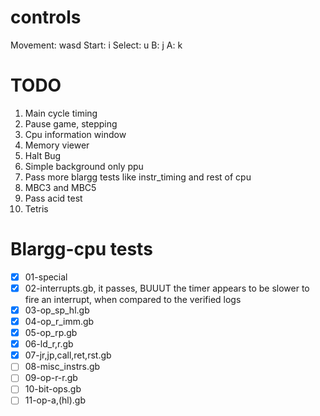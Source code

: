 # controls

Movement: wasd
Start: i
Select: u
B: j
A: k

# TODO

1. Main cycle timing
2. Pause game, stepping
3. Cpu information window
4. Memory viewer
5. Halt Bug
6. Simple background only ppu
7. Pass more blargg tests like instr_timing and rest of cpu
8. MBC3 and MBC5
9. Pass acid test
10. Tetris

# Blargg-cpu tests

- [x] 01-special
- [x] 02-interrupts.gb, it passes, BUUUT the timer appears to be slower to fire an interrupt, when compared to the verified logs
- [x] 03-op_sp_hl.gb
- [x] 04-op_r_imm.gb
- [x] 05-op_rp.gb
- [x] 06-ld_r,r.gb
- [x] 07-jr,jp,call,ret,rst.gb
- [ ] 08-misc_instrs.gb
- [ ] 09-op-r-r.gb
- [ ] 10-bit-ops.gb
- [ ] 11-op-a,(hl).gb
